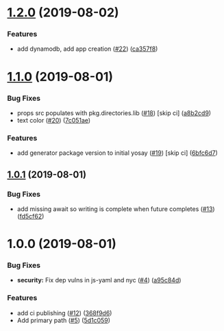 # [1.2.0](https://github.com/SmartThingsCommunity/generator-smartthings/compare/v1.1.0...v1.2.0) (2019-08-02)


### Features

* add dynamodb, add app creation ([#22](https://github.com/SmartThingsCommunity/generator-smartthings/issues/22)) ([ca357f8](https://github.com/SmartThingsCommunity/generator-smartthings/commit/ca357f8))

# [1.1.0](https://github.com/SmartThingsCommunity/generator-smartthings/compare/v1.0.1...v1.1.0) (2019-08-01)


### Bug Fixes

* props src populates with pkg.directories.lib ([#18](https://github.com/SmartThingsCommunity/generator-smartthings/issues/18)) [skip ci] ([a8b2cd9](https://github.com/SmartThingsCommunity/generator-smartthings/commit/a8b2cd9))
* text color ([#20](https://github.com/SmartThingsCommunity/generator-smartthings/issues/20)) ([7c051ae](https://github.com/SmartThingsCommunity/generator-smartthings/commit/7c051ae))


### Features

* add generator package version to initial yosay ([#19](https://github.com/SmartThingsCommunity/generator-smartthings/issues/19)) [skip ci] ([6bfc6d7](https://github.com/SmartThingsCommunity/generator-smartthings/commit/6bfc6d7))

## [1.0.1](https://github.com/SmartThingsCommunity/generator-smartthings/compare/v1.0.0...v1.0.1) (2019-08-01)


### Bug Fixes

* add missing await so writing is complete when future completes ([#13](https://github.com/SmartThingsCommunity/generator-smartthings/issues/13)) ([fd5cf62](https://github.com/SmartThingsCommunity/generator-smartthings/commit/fd5cf62))

# 1.0.0 (2019-08-01)


### Bug Fixes

* **security:** Fix dep vulns in js-yaml and nyc ([#4](https://github.com/SmartThingsCommunity/generator-smartthings/issues/4)) ([a95c84d](https://github.com/SmartThingsCommunity/generator-smartthings/commit/a95c84d))


### Features

* add ci publishing ([#12](https://github.com/SmartThingsCommunity/generator-smartthings/issues/12)) ([368f9d6](https://github.com/SmartThingsCommunity/generator-smartthings/commit/368f9d6))
* Add primary path ([#5](https://github.com/SmartThingsCommunity/generator-smartthings/issues/5)) ([5d1c059](https://github.com/SmartThingsCommunity/generator-smartthings/commit/5d1c059))
